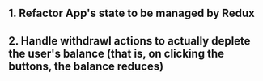 ## 1. Refactor App's state to be managed by Redux


## 2. Handle withdrawl actions to actually deplete the user's balance (that is, on clicking the buttons, the balance reduces)